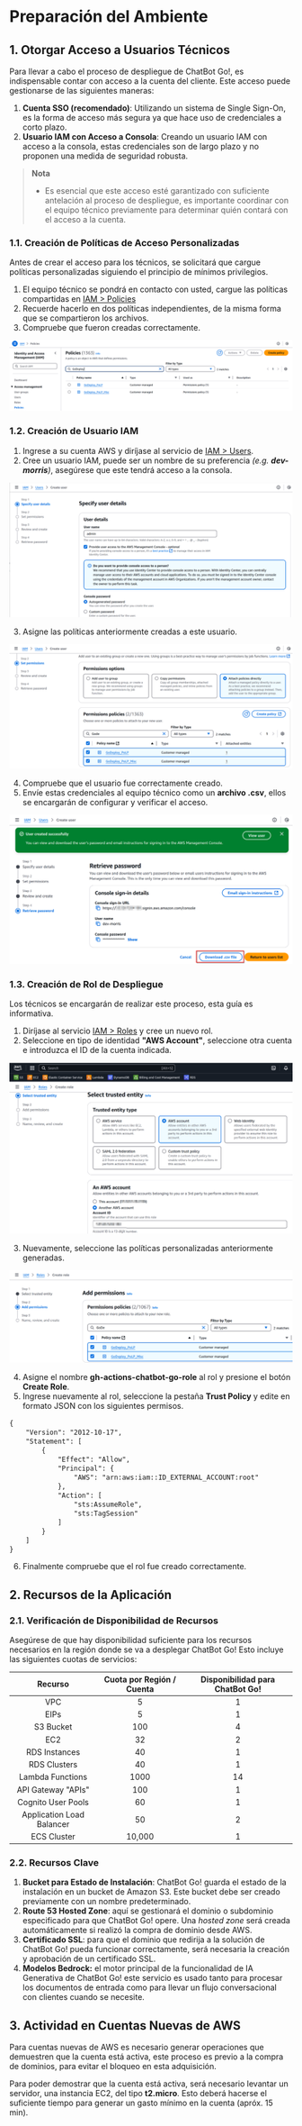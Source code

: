 # Preparación del Ambiente
## 1. Otorgar Acceso a Usuarios Técnicos
Para llevar a cabo el proceso de despliegue de ChatBot Go!, es indispensable contar con acceso a la cuenta del cliente. Este acceso puede gestionarse de las siguientes maneras:

1. **Cuenta SSO (recomendado)**: Utilizando un sistema de Single Sign-On, es la forma de acceso más segura ya que hace uso de credenciales a corto plazo.
2. **Usuario IAM con Acceso a Consola**: Creando un usuario IAM con acceso a la consola, estas credenciales son de largo plazo y no proponen una medida de seguridad robusta.

> **Nota**  
> - Es esencial que este acceso esté garantizado con suficiente antelación al proceso de despliegue, es importante coordinar con el equipo técnico previamente para determinar quién contará con el acceso a la cuenta.

### 1.1. Creación de Políticas de Acceso Personalizadas
Antes de crear el acceso para los técnicos, se solicitará que cargue políticas personalizadas siguiendo el principio de mínimos privilegios.
1. El equipo técnico se pondrá en contacto con usted, cargue las políticas compartidas en [IAM > Policies](https://us-east-1.console.aws.amazon.com/iam/home?region=us-east-1#/policies)
2. Recuerde hacerlo en dos políticas independientes, de la misma forma que se compartieron los archivos.
3. Compruebe que fueron creadas correctamente.
<p align="center">
  <img src="https://github.com/MOX-ANALYTICA/chatbot-go-docs/blob/main/assets/10-02_1.png" />
</p>

### 1.2. Creación de Usuario IAM
1. Ingrese a su cuenta AWS y diríjase al servicio de [IAM > Users](https://us-east-1.console.aws.amazon.com/iam/home?region=us-east-1#/users).
2. Cree un usuario IAM, puede ser un nombre de su preferencia *(e.g. **dev-morris**)*, asegúrese que este tendrá acceso a la consola.
<p align="center">
  <img src="https://github.com/MOX-ANALYTICA/chatbot-go-docs/blob/main/assets/10-02_2.png" />
</p>

3. Asigne las políticas anteriormente creadas a este usuario.
<p align="center">
  <img src="https://github.com/MOX-ANALYTICA/chatbot-go-docs/blob/main/assets/10-02_3.png" />
</p>

4. Compruebe que el usuario fue correctamente creado.
5. Envíe estas credenciales al equipo técnico como un **archivo .csv**, ellos se encargarán de configurar y verificar el acceso.
<p align="center">
  <img src="https://github.com/MOX-ANALYTICA/chatbot-go-docs/blob/main/assets/10-02_4.png" />
</p>

### 1.3. Creación de Rol de Despliegue
Los técnicos se encargarán de realizar este proceso, esta guía es informativa.
1. Diríjase al servicio [IAM > Roles](https://us-east-1.console.aws.amazon.com/iam/home?region=us-east-1#/roles) y cree un nuevo rol.
2. Seleccione en tipo de identidad **"AWS Account"**, seleccione otra cuenta e introduzca el ID de la cuenta indicada.
<p align="center">
  <img src="https://github.com/MOX-ANALYTICA/chatbot-go-docs/blob/main/assets/10-02_5.png" />
</p>

3. Nuevamente, seleccione las políticas personalizadas anteriormente generadas.
<p align="center">
  <img src="https://github.com/MOX-ANALYTICA/chatbot-go-docs/blob/main/assets/10-02_6.png" />
</p>

4. Asigne el nombre **gh-actions-chatbot-go-role** al rol y presione el botón **Create Role**.
5. Ingrese nuevamente al rol, seleccione la pestaña **Trust Policy** y edite en formato JSON con los siguientes permisos.
```
{
	"Version": "2012-10-17",
	"Statement": [
		{
			"Effect": "Allow",
			"Principal": {
				"AWS": "arn:aws:iam::ID_EXTERNAL_ACCOUNT:root"
			},
			"Action": [
				"sts:AssumeRole",
				"sts:TagSession"
			]
		}
	]
}
```
6. Finalmente compruebe que el rol fue creado correctamente.

## 2. Recursos de la Aplicación
### 2.1. Verificación de Disponibilidad de Recursos
Asegúrese de que hay disponibilidad suficiente para los recursos necesarios en la región donde se va a desplegar ChatBot Go! Esto incluye las siguientes cuotas de servicios:

|          Recurso          | Cuota por Región / Cuenta | Disponibilidad para ChatBot Go! |
| :-----------------------: | :-----------------------: | :-----------------------------: |
|            VPC            |             5             |                1                |
|           EIPs            |             5             |                1                |
|         S3 Bucket         |            100            |                4                |
|            EC2            |            32             |                2                |
|       RDS Instances       |            40             |                1                |
|       RDS Clusters        |            40             |                1                |
|     Lambda Functions      |           1000            |               14                |
|    API Gateway "APIs"     |            100            |                1                |
|    Cognito User Pools     |            60             |                1                |
| Application Load Balancer |            50             |                2                |
|        ECS Cluster        |          10,000           |                1                |

### 2.2. Recursos Clave
1. **Bucket para Estado de Instalación**: ChatBot Go! guarda el estado de la instalación en un bucket de Amazon S3. Este bucket debe ser creado previamente con un nombre predeterminado.
2. **Route 53 Hosted Zone**: aquí se gestionará el dominio o subdominio especificado para que ChatBot Go! opere. Una *hosted zone* será creada automáticamente si realizó la compra de dominio desde AWS.
3. **Certificado SSL**: para que el dominio que redirija a la solución de ChatBot Go! pueda funcionar correctamente, será necesaria la creación y aprobación de un certificado SSL.
4. **Modelos Bedrock:** el motor principal de la funcionalidad de IA Generativa de ChatBot Go! este servicio es usado tanto para procesar los documentos de entrada como para llevar un flujo conversacional con clientes cuando se necesite.

## 3. Actividad en Cuentas Nuevas de AWS
Para cuentas nuevas de AWS es necesario generar operaciones que demuestren que la cuenta está activa, este proceso es previo a la compra de dominios, para evitar el bloqueo en esta adquisición.

Para poder demostrar que la cuenta está activa, será necesario levantar un servidor, una instancia EC2, del tipo **t2.micro**. Esto deberá hacerse el suficiente tiempo para generar un gasto mínimo en la cuenta (apróx. 15 min).